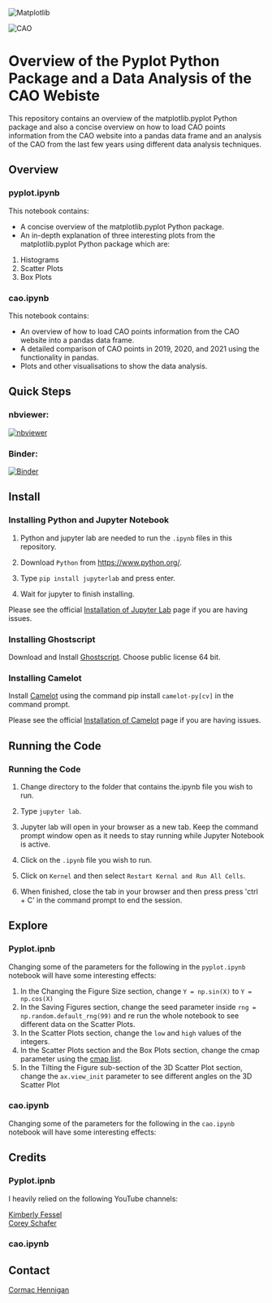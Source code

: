 ![Matplotlib](https://upload.wikimedia.org/wikipedia/en/thumb/5/56/Matplotlib_logo.svg/1280px-Matplotlib_logo.svg.png)

![CAO](https://upload.wikimedia.org/wikipedia/commons/5/51/Central_Applications_Office.png)

# Overview of the Pyplot Python Package and a Data Analysis of the CAO Webiste

This repository contains an overview of the matplotlib.pyplot Python package and also a concise overview on how to load CAO points information from the CAO website into a pandas data frame and an analysis of the CAO from the last few years using different data analysis techniques.

## Overview

### pyplot.ipynb

This notebook contains:
- A concise overview of the matplotlib.pyplot Python package.
- An in-depth explanation of three interesting plots from the matplotlib.pyplot Python package which are:

1. Histograms
2. Scatter Plots
3. Box Plots


### cao.ipynb

This notebook contains:
- An overview of how to load CAO points information from the CAO website into a pandas data frame.
- A detailed comparison of CAO points in 2019, 2020, and 2021 using the functionality in pandas.
- Plots and other visualisations to show the data analysis.

## Quick Steps

### nbviewer:

[![nbviewer](https://raw.githubusercontent.com/jupyter/design/master/logos/Badges/nbviewer_badge.svg)](https://nbviewer.jupyter.org/github/Cormac88/Fundamentals-of-Data-Analysis/tree/main/)

### Binder:

[![Binder](https://mybinder.org/badge_logo.svg)](https://mybinder.org/v2/gh/Cormac88/Fundamentals-of-Data-Analysis/HEAD)

## Install

### Installing Python and Jupyter Notebook

1. Python and jupyter lab are needed to run the `.ipynb` files in this repository.

1. Download `Python` from https://www.python.org/.

2. Type `pip install jupyterlab` and press enter.

3. Wait for jupyter to finish installing.

Please see the official [Installation of Jupyter Lab](https://jupyterlab.readthedocs.io/en/stable/getting_started/installation.html) page if you are having issues.

### Installing Ghostscript

Download and Install [Ghostscript](https://www.ghostscript.com/releases/gsdnld.html). Choose public license 64 bit.

### Installing Camelot

Install [Camelot](https://camelot-py.readthedocs.io/en/master/) using the command pip install `camelot-py[cv]` in the command prompt.

Please see the official [Installation of Camelot](https://camelot-py.readthedocs.io/en/master/user/install.html) page if you are having issues.

## Running the Code

### Running the Code

1. Change directory to the folder that contains the.ipynb file you wish to run.

2. Type `jupyter lab`.

3. Jupyter lab will open in your browser as a new tab. Keep the command prompt window open as it needs to stay running while Jupyter Notebook is active.

4. Click on the `.ipynb` file you wish to run.

5. Click on `Kernel` and then select `Restart Kernal and Run All Cells`.

6. When finished, close the tab in your browser and then press press 'ctrl + C' in the command prompt to end the session.

## Explore

### Pyplot.ipnb

Changing some of the parameters for the following in the `pyplot.ipynb` notebook will have some interesting effects:

1. In the Changing the Figure Size section, change `Y = np.sin(X)` to `Y = np.cos(X)`
2. In the Saving Figures section, change the seed parameter inside `rng = np.random.default_rng(99)` and re run the whole notebook to see different data on the Scatter Plots.
3. In the Scatter Plots section, change the `low` and `high` values of the integers.
4. In the Scatter Plots section and the Box Plots section, change the cmap parameter using the [cmap list](https://matplotlib.org/stable/tutorials/colors/colormaps.html).
5. In the Tilting the Figure sub-section of the 3D Scatter Plot section, change the `ax.view_init` parameter to see different angles on the 3D Scatter Plot

### cao.ipynb

Changing some of the parameters for the following in the `cao.ipynb` notebook will have some interesting effects:

## Credits

### Pyplot.ipnb

I heavily relied on the following YouTube channels:

[Kimberly Fessel](https://www.youtube.com/channel/UCirb0k3PnuQnRjh8tTJHJuA)<br>
[Corey Schafer](https://www.youtube.com/c/Coreyms)<br>

### cao.ipynb

## Contact

[Cormac Hennigan](mailto:G00398284@gmit.ie)